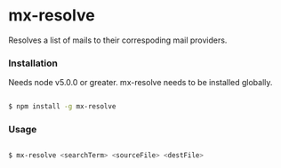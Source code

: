 # mx-resolve

Resolves a list of mails to their correspoding mail providers.

### Installation
Needs node v5.0.0 or greater.
mx-resolve needs to be installed globally.

```sh

$ npm install -g mx-resolve

```


### Usage

```sh

$ mx-resolve <searchTerm> <sourceFile> <destFile> 

```   
